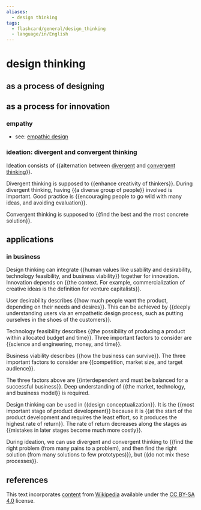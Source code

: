 ```yaml
---
aliases:
  - design thinking
tags:
  - flashcard/general/design_thinking
  - language/in/English
---
```


# design thinking

## as a process of designing

## as a process for innovation

### empathy

- see: [empathic design](empathic%20design.md)

### ideation: divergent and convergent thinking

Ideation consists of {{alternation between [divergent](divergent%20thinking.md) and [convergent thinking](convergent%20thinking.md)}}. <!--SR:!2024-08-06,70,310-->

Divergent thinking is supposed to {{enhance creativity of thinkers}}. During divergent thinking, having {{a diverse group of people}} involved is important. Good practice is {{encouraging people to go wild with many ideas, and avoiding evaluation}}. <!--SR:!2024-07-09,48,290!2024-08-07,71,310!2024-07-23,59,310-->

Convergent thinking is supposed to {{find the best and the most concrete solution}}. <!--SR:!2024-07-11,48,290-->

## applications

### in business

Design thinking can integrate {{human values like usability and desirability, technology feasibility, and business viability}} together for innovation. Innovation depends on {{the context. For example, commercialization of creative ideas is the definition for venture capitalists}}. <!--SR:!2024-07-07,38,250!2024-07-24,60,310-->

User desirability describes {{how much people want the product, depending on their needs and desires}}. This can be achieved by {{deeply understanding users via an empathetic design process, such as putting ourselves in the shoes of the customers}}. <!--SR:!2024-06-20,30,270!2024-06-11,21,250-->

Technology feasibility describes {{the possibility of producing a product within allocated budget and time}}. Three important factors to consider are {{science and engineering, money, and time}}. <!--SR:!2024-06-24,34,270!2024-07-22,58,310-->

Business viability describes {{how the business can survive}}. The three important factors to consider are {{competition, market size, and target audience}}. <!--SR:!2024-08-08,61,270!2024-06-18,28,270-->

The three factors above are {{interdependent and must be balanced for a successful business}}. Deep understanding of {{the market, technology, and business model}} is required. <!--SR:!2024-06-09,24,270!2024-08-03,58,270-->

Design thinking can be used in {{design conceptualization}}. It is the {{most important stage of product development}} because it is {{at the start of the product development and requires the least effort, so it produces the highest rate of return}}. The rate of return decreases along the stages as {{mistakes in later stages become much more costly}}. <!--SR:!2024-06-28,38,270!2024-07-10,44,290!2024-07-03,42,290!2024-06-23,31,270-->

During ideation, we can use divergent and convergent thinking to {{find the right problem (from many pains to a problem), and then find the right solution (from many solutions to few prototypes)}}, but {{do not mix these processes}}. <!--SR:!2024-07-13,46,270!2024-08-05,69,310-->

## references

This text incorporates [content](https://en.wikipedia.org/wiki/design_thinking) from [Wikipedia](Wikipedia.md) available under the [CC BY-SA 4.0](https://creativecommons.org/licenses/by-sa/4.0/) license.
